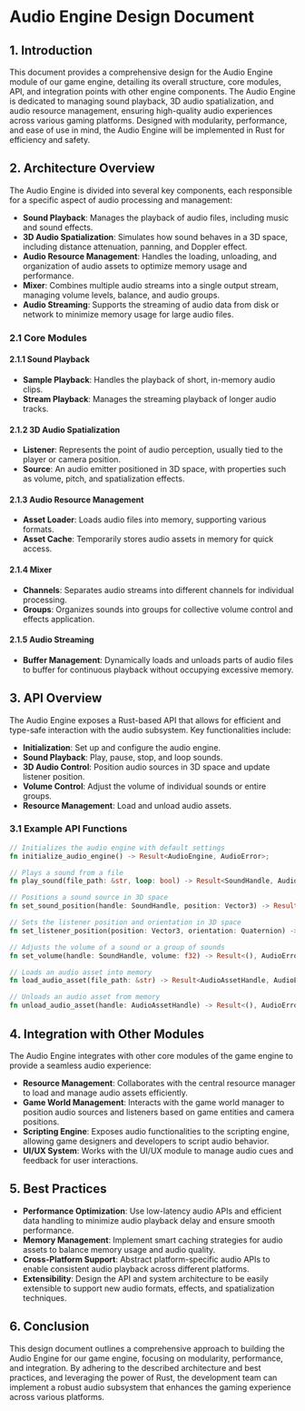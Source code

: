 # Audio Engine Design Document

## 1. Introduction

This document provides a comprehensive design for the Audio Engine module of our game engine, detailing its overall structure, core modules, API, and integration points with other engine components. The Audio Engine is dedicated to managing sound playback, 3D audio spatialization, and audio resource management, ensuring high-quality audio experiences across various gaming platforms. Designed with modularity, performance, and ease of use in mind, the Audio Engine will be implemented in Rust for efficiency and safety.

## 2. Architecture Overview

The Audio Engine is divided into several key components, each responsible for a specific aspect of audio processing and management:

- **Sound Playback**: Manages the playback of audio files, including music and sound effects.
- **3D Audio Spatialization**: Simulates how sound behaves in a 3D space, including distance attenuation, panning, and Doppler effect.
- **Audio Resource Management**: Handles the loading, unloading, and organization of audio assets to optimize memory usage and performance.
- **Mixer**: Combines multiple audio streams into a single output stream, managing volume levels, balance, and audio groups.
- **Audio Streaming**: Supports the streaming of audio data from disk or network to minimize memory usage for large audio files.

### 2.1 Core Modules

#### 2.1.1 Sound Playback

- **Sample Playback**: Handles the playback of short, in-memory audio clips.
- **Stream Playback**: Manages the streaming playback of longer audio tracks.

#### 2.1.2 3D Audio Spatialization

- **Listener**: Represents the point of audio perception, usually tied to the player or camera position.
- **Source**: An audio emitter positioned in 3D space, with properties such as volume, pitch, and spatialization effects.

#### 2.1.3 Audio Resource Management

- **Asset Loader**: Loads audio files into memory, supporting various formats.
- **Asset Cache**: Temporarily stores audio assets in memory for quick access.

#### 2.1.4 Mixer

- **Channels**: Separates audio streams into different channels for individual processing.
- **Groups**: Organizes sounds into groups for collective volume control and effects application.

#### 2.1.5 Audio Streaming

- **Buffer Management**: Dynamically loads and unloads parts of audio files to buffer for continuous playback without occupying excessive memory.

## 3. API Overview

The Audio Engine exposes a Rust-based API that allows for efficient and type-safe interaction with the audio subsystem. Key functionalities include:

- **Initialization**: Set up and configure the audio engine.
- **Sound Playback**: Play, pause, stop, and loop sounds.
- **3D Audio Control**: Position audio sources in 3D space and update listener position.
- **Volume Control**: Adjust the volume of individual sounds or entire groups.
- **Resource Management**: Load and unload audio assets.

### 3.1 Example API Functions

```rust
// Initializes the audio engine with default settings
fn initialize_audio_engine() -> Result<AudioEngine, AudioError>;

// Plays a sound from a file
fn play_sound(file_path: &str, loop: bool) -> Result<SoundHandle, AudioError>;

// Positions a sound source in 3D space
fn set_sound_position(handle: SoundHandle, position: Vector3) -> Result<(), AudioError>;

// Sets the listener position and orientation in 3D space
fn set_listener_position(position: Vector3, orientation: Quaternion) -> Result<(), AudioError>;

// Adjusts the volume of a sound or a group of sounds
fn set_volume(handle: SoundHandle, volume: f32) -> Result<(), AudioError>;

// Loads an audio asset into memory
fn load_audio_asset(file_path: &str) -> Result<AudioAssetHandle, AudioError>;

// Unloads an audio asset from memory
fn unload_audio_asset(handle: AudioAssetHandle) -> Result<(), AudioError>;
```

## 4. Integration with Other Modules

The Audio Engine integrates with other core modules of the game engine to provide a seamless audio experience:

- **Resource Management**: Collaborates with the central resource manager to load and manage audio assets efficiently.
- **Game World Management**: Interacts with the game world manager to position audio sources and listeners based on game entities and camera positions.
- **Scripting Engine**: Exposes audio functionalities to the scripting engine, allowing game designers and developers to script audio behavior.
- **UI/UX System**: Works with the UI/UX module to manage audio cues and feedback for user interactions.

## 5. Best Practices

- **Performance Optimization**: Use low-latency audio APIs and efficient data handling to minimize audio playback delay and ensure smooth performance.
- **Memory Management**: Implement smart caching strategies for audio assets to balance memory usage and audio quality.
- **Cross-Platform Support**: Abstract platform-specific audio APIs to enable consistent audio playback across different platforms.
- **Extensibility**: Design the API and system architecture to be easily extensible to support new audio formats, effects, and spatialization techniques.

## 6. Conclusion

This design document outlines a comprehensive approach to building the Audio Engine for our game engine, focusing on modularity, performance, and integration. By adhering to the described architecture and best practices, and leveraging the power of Rust, the development team can implement a robust audio subsystem that enhances the gaming experience across various platforms.
